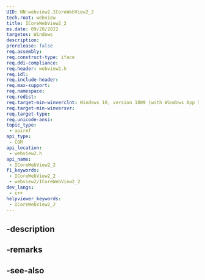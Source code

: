 ```yaml
---
UID: NN:webview2.ICoreWebView2_2
tech.root: webview
title: ICoreWebView2_2
ms.date: 09/20/2022
targetos: Windows
description: 
prerelease: false
req.assembly: 
req.construct-type: iface
req.ddi-compliance: 
req.header: webview2.h
req.idl: 
req.include-header: 
req.max-support: 
req.namespace: 
req.redist: 
req.target-min-winverclnt: Windows 10, version 1809 (with Windows App SDK 1.1 or later)
req.target-min-winversvr: 
req.target-type: 
req.unicode-ansi: 
topic_type:
 - apiref
api_type:
 - COM
api_location:
 - webview2.h
api_name:
 - ICoreWebView2_2
f1_keywords:
 - ICoreWebView2_2
 - webview2/ICoreWebView2_2
dev_langs:
 - c++
helpviewer_keywords:
 - ICoreWebView2_2
---
```


## -description

## -remarks

## -see-also

